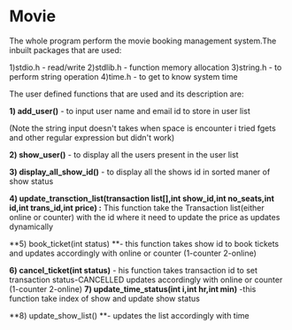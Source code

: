 # Movie

The whole program perform the movie booking management system.The inbuilt packages that are used:

1)stdio.h - read/write
2)stdlib.h - function memory allocation
3)string.h - to perform string operation
4)time.h - to get to know system time


The user defined functions that are used and its description are:

**1) add_user()** - to input user name and email id to store in user list

(Note the string input doesn't takes when space is encounter i tried fgets and other regular expression but didn't work)

**2) show_user()** - to display all the users present in the user list

**3) display_all_show_id()** - to display all the shows id in sorted maner of show status

**4) update_transction_list(transaction list[],int show_id,int no_seats,int id,int trans_id,int price) :**
    This function take the Transaction list(either online or counter) with the id where it need to update the price as updates dynamically

**5) book_ticket(int status) **- this function takes show id to book tickets and updates accordingly with online or counter
    (1-counter  2-online)

**6) cancel_ticket(int status)** - his function takes transaction id to set transaction status-CANCELLED updates accordingly with online or counter
    (1-counter  2-online)
**7) update_time_status(int i,int hr,int min)** -this function take index of show and update show status


**8) update_show_list() **- updates the list accordingly with time

